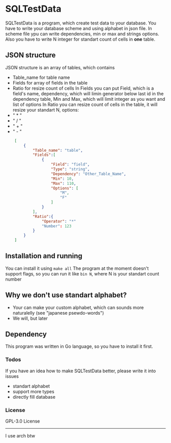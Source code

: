  # SQLTestData

SQLTestData is a program, which create test data to your database. You have to write your database scheme and using alphabet in json file. In scheme file ypu can write dependencies, min or max and strings options. Also you have to write N integer for standart count of cells in **one** table.

## JSON structure
JSON structure is an array of tables, which contains
   - Table_name for table name
   - Fields for array of fields in the table
   - Ratio for resize count of cells
In Fields you can put Field, which is a field's name, dependency, which will limin generator below last id in the dependency table, Min and Max, which will limit integer as you want and list of options
In Ratio you can resize count of cells in the table, it will resize your standart N, options:
 - " * "
 - " / "
 - " + "
 - " - "
```json
    [
        {
            "Table_name": "table",
            "Fields":[
                {
                    "Field": "field",
                    "Type": "string",
                    "Dependency": "Other_Table_Name",
                    "Min": 10,
                    "Max": 110,
                    "Options": [
                        "M",
                        "F"
                    ]
                }
            ],
            "Ratio":{
                "Operator": "*"
                "Number": 123
            }
        }
    ]
```

## Installation and running
You can install it using `make all`
The program at the moment doesn't support flags, so you can run it like `bin N`, where N is your standart count number

## Why we don't use standart alphabet?

  - Your can make your custom alphabet, which can sounds more naturalelly (see "japanese psewdo-words")
  - We will, but later


## Dependency
This program was written in Go language, so you have to install it first.

### Todos
If you have an idea how to make SQLTestData better, please write it into issues

 - standart alphabet
 - support more types
 - directly fill database

### License

GPL-3.0 License 

---
I use arch btw
